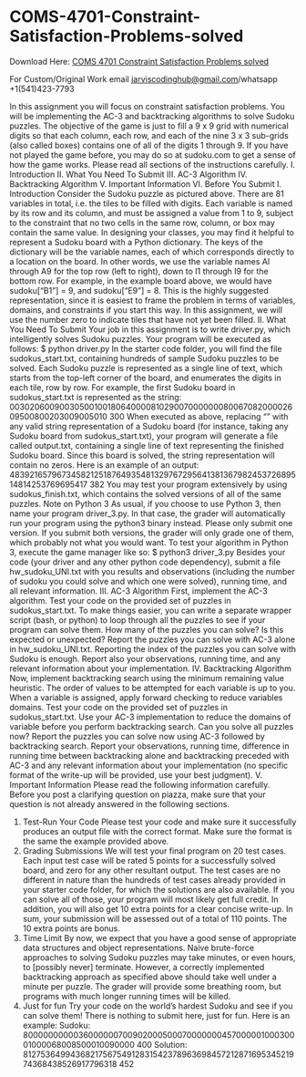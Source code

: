 # COMS-4701-Constraint-Satisfaction-Problems-solved

Download Here: [COMS 4701 Constraint Satisfaction Problems solved](https://jarviscodinghub.com/assignment/constraint-satisfaction-problems-solution/)

For Custom/Original Work email jarviscodinghub@gmail.com/whatsapp +1(541)423-7793

In this assignment you will focus on constraint satisfaction problems. You will be
implementing the AC-3 and backtracking algorithms to solve Sudoku puzzles. The
objective of the game is just to fill a 9 x 9 grid with numerical digits so that each column,
each row, and each of the nine 3 x 3 sub-grids (also called boxes) contains one of all of
the digits 1 through 9. If you have not played the game before, you may do so
at sudoku.com to get a sense of how the game works. Please read all sections
of the instructions carefully.
I. Introduction
II. What You Need To Submit
III. AC-3 Algorithm
IV. Backtracking Algorithm
V. Important Information
VI. Before You Submit
I. Introduction
Consider the Sudoku puzzle as pictured above. There are 81 variables in total, i.e. the
tiles to be filled with digits. Each variable is named by its row and its column, and must
be assigned a value from 1 to 9, subject to the constraint that no two cells in the same
row, column, or box may contain the same value.
In designing your classes, you may find it helpful to represent a Sudoku board with a
Python dictionary. The keys of the dictionary will be the variable names, each of which
corresponds directly to a location on the board. In other words, we use the variable
names Al through A9 for the top row (left to right), down to I1 through I9 for the
bottom row. For example, in the example board above, we would have sudoku[“B1”] = 9,
and sudoku[“E9”] = 8. This is the highly suggested representation, since it is easiest to
frame the problem in terms of variables, domains, and constraints if you start this
way. In this assignment, we will use the number zero to indicate tiles that have not yet
been filled.
II. What You Need To Submit
Your job in this assignment is to write driver.py, which intelligently solves Sudoku
puzzles. Your program will be executed as follows:
$ python driver.py
In the starter code folder, you will find the file sudokus_start.txt, containing hundreds
of sample Sudoku puzzles to be solved. Each Sudoku puzzle is represented as a single
line of text, which starts from the top-left corner of the board, and enumerates the digits
in each tile, row by row. For example, the first Sudoku board in sudokus_start.txt is
represented as the string:
003020600900305001001806400008102900700000008006708200002609500800203009005010
300
When executed as above, replacing “” with any valid string
representation of a Sudoku board (for instance, taking any Sudoku board
from sudokus_start.txt), your program will generate a file called output.txt, containing
a single line of text representing the finished Sudoku board. Since this board is solved,
the string representation will contain no zeros. Here is an example of an output:
483921657967345821251876493548132976729564138136798245372689514814253769695417
382
You may test your program extensively by using sudokus_finish.txt, which contains
the solved versions of all of the same puzzles.
Note on Python 3
As usual, if you choose to use Python 3, then name your program driver_3.py. In
that case, the grader will automatically run your program using the python3 binary
instead. Please only submit one version. If you submit both versions, the grader will
only grade one of them, which probably not what you would want. To test your
algorithm in Python 3, execute the game manager like so:
$ python3 driver_3.py
Besides your code (your driver and any other python code dependency), submit
a file hw_sudoku_UNI.txt with you results and observations (including the
number of sudoku you could solve and which one were solved), running time,
and all relevant information.
III. AC-3 Algorithm
First, implement the AC-3 algorithm. Test your code on the provided set of puzzles
in sudokus_start.txt. To make things easier, you can write a separate wrapper script
(bash, or python) to loop through all the puzzles to see if your program can solve them.
How many of the puzzles you can solve? Is this expected or unexpected? Report the
puzzles you can solve with AC-3 alone in hw_sudoku_UNI.txt. Reporting the index
of the puzzles you can solve with Sudoku is enough. Report also your observations,
running time, and any relevant information about your implementation.
IV. Backtracking Algorithm
Now, implement backtracking search using the minimum remaining value heuristic.
The order of values to be attempted for each variable is up to you. When a variable is
assigned, apply forward checking to reduce variables domains.
Test your code on the provided set of puzzles in sudokus_start.txt. Use your AC-3
implementation to reduce the domains of variable before you perform backtracking
search.
Can you solve all puzzles now? Report the puzzles you can solve now using AC-3
followed by backtracking search. Report your observations, running time, difference in
running time between backtracking alone and backtracking preceded with AC-3 and
any relevant information about your implementation (no specific format of the write-up
will be provided, use your best judgment).
V. Important Information
Please read the following information carefully. Before you post a clarifying question on
piazza, make sure that your question is not already answered in the following sections.
1. Test-Run Your Code
Please test your code and make sure it successfully produces an output file with the
correct format. Make sure the format is the same the example provided above.
2. Grading Submissions
We will test your final program on 20 test cases. Each input test case will be rated 5
points for a successfully solved board, and zero for any other resultant output. The test
cases are no different in nature than the hundreds of test cases already provided in your
starter code folder, for which the solutions are also available. If you can solve all of
those, your program will most likely get full credit. In addition, you will also get 10
extra points for a clear concise write-up. In sum, your submission will be assessed out
of a total of 110 points. The 10 extra points are bonus.
3. Time Limit
By now, we expect that you have a good sense of appropriate data structures and object
representations. Naive brute-force approaches to solving Sudoku puzzles may take
minutes, or even hours, to [possibly never] terminate. However, a correctly
implemented backtracking approach as specified above should take well under a
minute per puzzle. The grader will provide some breathing room, but programs with
much longer running times will be killed.
4. Just for fun
Try your code on the world’s hardest Sudoku and see if you can solve them! There is
nothing to submit here, just for fun. Here is an example:
Sudoku:
800000000003600000070090200050007000000045700000100030001000068008500010090000
400
Solution:
812753649943682175675491283154237896369845721287169534521974368438526917796318
452


